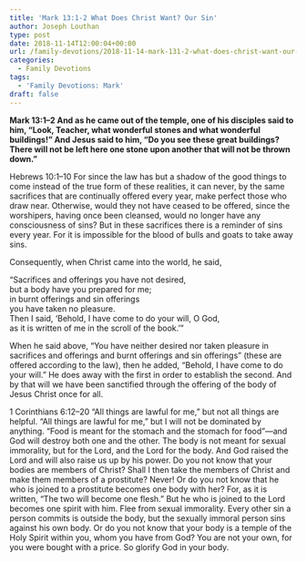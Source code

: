 ```yaml
---
title: 'Mark 13:1-2 What Does Christ Want? Our Sin'
author: Joseph Louthan
type: post
date: 2018-11-14T12:00:04+00:00
url: /family-devotions/2018-11-14-mark-131-2-what-does-christ-want-our-sin.md/
categories:
  - Family Devotions
tags:
  - 'Family Devotions: Mark'
draft: false
---
```

**Mark 13:1–2 And as he came out of the temple, one of his disciples said to him, “Look, Teacher, what wonderful stones and what wonderful buildings!” And Jesus said to him, “Do you see these great buildings? There will not be left here one stone upon another that will not be thrown down.”**

Hebrews 10:1–10 For since the law has but a shadow of the good things to come instead of the true form of these realities, it can never, by the same sacrifices that are continually offered every year, make perfect those who draw near. Otherwise, would they not have ceased to be offered, since the worshipers, having once been cleansed, would no longer have any consciousness of sins? But in these sacrifices there is a reminder of sins every year. For it is impossible for the blood of bulls and goats to take away sins.

Consequently, when Christ came into the world, he said,

“Sacrifices and offerings you have not desired,  
	but a body have you prepared for me;  
in burnt offerings and sin offerings  
	you have taken no pleasure.  
Then I said, ‘Behold, I have come to do your will, O God,  
	as it is written of me in the scroll of the book.’”
	
	
When he said above, “You have neither desired nor taken pleasure in sacrifices and offerings and burnt offerings and sin offerings” (these are offered according to the law), then he added, “Behold, I have come to do your will.” He does away with the first in order to establish the second. And by that will we have been sanctified through the offering of the body of Jesus Christ once for all.

1 Corinthians 6:12–20 “All things are lawful for me,” but not all things are helpful. “All things are lawful for me,” but I will not be dominated by anything. “Food is meant for the stomach and the stomach for food”—and God will destroy both one and the other. The body is not meant for sexual immorality, but for the Lord, and the Lord for the body. And God raised the Lord and will also raise us up by his power. Do you not know that your bodies are members of Christ? Shall I then take the members of Christ and make them members of a prostitute? Never! Or do you not know that he who is joined to a prostitute becomes one body with her? For, as it is written, “The two will become one flesh.” But he who is joined to the Lord becomes one spirit with him. Flee from sexual immorality. Every other sin a person commits is outside the body, but the sexually immoral person sins against his own body. Or do you not know that your body is a temple of the Holy Spirit within you, whom you have from God? You are not your own, for you were bought with a price. So glorify God in your body.